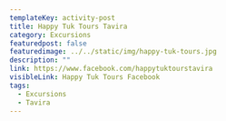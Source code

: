 ```yaml
---
templateKey: activity-post
title: Happy Tuk Tours Tavira
category: Excursions
featuredpost: false
featuredimage: ../../static/img/happy-tuk-tours.jpg
description: ""
link: https://www.facebook.com/happytuktourstavira
visibleLink: Happy Tuk Tours Facebook
tags:
  - Excursions
  - Tavira
---
```


